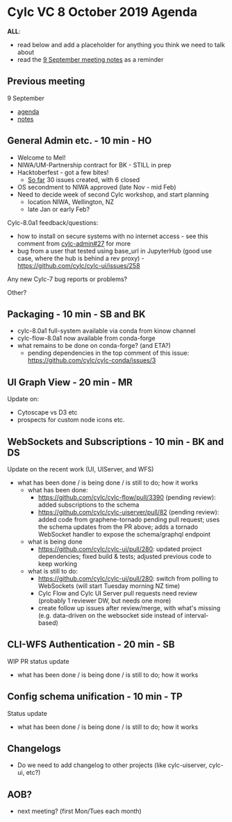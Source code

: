 # Cylc VC 8 October 2019 Agenda

__ALL__:
- read below and add a placeholder for anything you think we need to talk about
- read the [9 September meeting notes](vc-9-sep-2019-notes.html) as a reminder

## Previous meeting
9 September
- [agenda](vc-9-sep-2019-agenda.html)
- [notes](vc-9-sep-2019-notes.html)

## General Admin etc. - 10 min - HO

- Welcome to Mel!
- NIWA/UM-Partnership contract for BK - STILL in prep
- Hacktoberfest - got a few bites!
  - [So far](https://github.com/search?q=org%3Acylc+label%3Ahacktoberfest&unscoped_q=label%3Ahacktoberfest) 30 issues created, with 6 closed
- OS secondment to NIWA approved (late Nov - mid Feb)
- Need to decide week of second Cylc workshop, and start planning
  - location NIWA, Wellington, NZ
  - late Jan or early Feb?

Cylc-8.0a1 feedback/questions:
  - how to install on secure systems with no internet access - see this comment from [cylc-admin#27](https://github.com/cylc/cylc-admin/issues/27#issuecomment-534375389) for more
  - bug from a user that tested using base_url in JupyterHub (good use case, where the hub is behind a rev proxy) - https://github.com/cylc/cylc-ui/issues/258

Any new Cylc-7 bug reports or problems?

Other?

## Packaging - 10 min - SB and BK

- cylc-8.0a1 full-system available via conda from kinow channel
- cylc-flow-8.0a1 now available from conda-forge
- what remains to be done on conda-forge? (and ETA?)
  - pending dependencies in the top comment of this issue: https://github.com/cylc/cylc-conda/issues/3

## UI Graph View - 20 min - MR

Update on:
- Cytoscape vs D3 etc
- prospects for custom node icons etc.

## WebSockets and Subscriptions - 10 min - BK and DS

Update on the recent work (UI, UIServer, and WFS)
- what has been done / is being done / is still to do; how it works
  - what has been done:
    - https://github.com/cylc/cylc-flow/pull/3390 (pending review): added subscriptions to the schema
    - https://github.com/cylc/cylc-uiserver/pull/82 (pending review): added code from graphene-tornado pending pull request; uses the schema updates from the PR above; adds a tornado WebSocket handler to expose the schema/graphql endpoint
  - what is being done
    - https://github.com/cylc/cylc-ui/pull/280: updated project dependencies; fixed build & tests; adjusted previous code to keep working
  - what is still to do:
    - https://github.com/cylc/cylc-ui/pull/280: switch from polling to WebSockets (will start Tuesday morning NZ time)
    - Cylc Flow and Cylc UI Server pull requests need review (probably 1 reviewer DW, but needs one more)
    - create follow up issues after review/merge, with what's missing (e.g. data-driven on the websocket side instead of interval-based)


## CLI-WFS Authentication - 20 min - SB

WIP PR status update
- what has been done / is being done / is still to do; how it works
 
## Config schema unification - 10 min - TP

Status update
- what has been done / is being done / is still to do; how it works

## Changelogs

- Do we need to add changelog to other projects (like cylc-uiserver, cylc-ui, etc?)

## AOB?
- next meeting? (first Mon/Tues each month)
